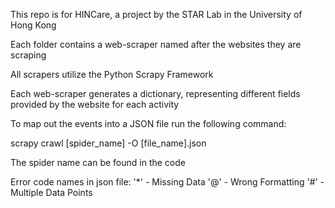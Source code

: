 This repo is for HINCare, a project by the STAR Lab in the University of Hong Kong

Each folder contains a web-scraper named after the websites they are scraping

All scrapers utilize the Python Scrapy Framework

Each web-scraper generates a dictionary, representing different fields provided by the website for each activity

To map out the events into a JSON file run the following command:

scrapy crawl [spider_name] -O [file_name].json

The spider name can be found in the code

Error code names in json file:
'*' - Missing Data
'@' - Wrong Formatting
'#' - Multiple Data Points
